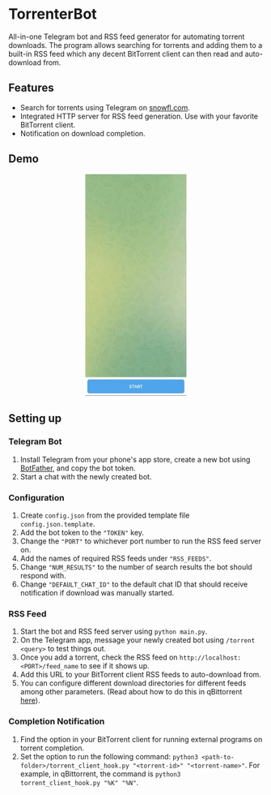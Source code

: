 # TorrenterBot
All-in-one Telegram bot and RSS feed generator for automating torrent downloads. The program allows searching for torrents and adding them to a built-in RSS feed which any decent BitTorrent client can then read and auto-download from. 

## Features
- Search for torrents using Telegram on [snowfl.com](https://snowfl.com).
- Integrated HTTP server for RSS feed generation. Use with your favorite BitTorrent client.
- Notification on download completion.

## Demo
<p align="center">
  <img src="demo.gif" style="width: 200px"/>
</p>

## Setting up
### Telegram Bot
1. Install Telegram from your phone's app store, create a new bot using [BotFather](https://t.me/BotFather), and copy the bot token.
2. Start a chat with the newly created bot.

### Configuration
1. Create `config.json` from the provided template file `config.json.template`.
2. Add the bot token to the `"TOKEN"` key.
3. Change the `"PORT"` to whichever port number to run the RSS feed server on.
4. Add the names of required RSS feeds under `"RSS_FEEDS"`.
5. Change `"NUM_RESULTS"` to the number of search results the bot should respond with.
5. Change `"DEFAULT_CHAT_ID"` to the default chat ID that should receive notification if download was manually started.

### RSS Feed
1. Start the bot and RSS feed server using `python main.py`.
2. On the Telegram app, message your newly created bot using `/torrent <query>` to test things out.
3. Once you add a torrent, check the RSS feed on `http://localhost:<PORT>/feed_name` to see if it shows up. 
4. Add this URL to your BitTorrent client RSS feeds to auto-download from. 
5. You can configure different download directories for different feeds among other parameters. (Read about how to do this in qBittorrent [here](https://thewiki.moe/tutorials/rss/)).


### Completion Notification
1. Find the option in your BitTorrent client for running external programs on torrent completion.
2. Set the option to run the following command: `python3 <path-to-folder>/torrent_client_hook.py "<torrent-id>" "<torrent-name>"`. For example, in qBittorrent, the command is `python3 torrent_client_hook.py "%K" "%N"`.
